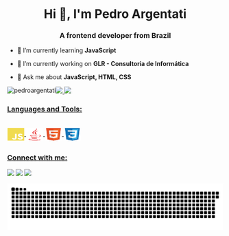<h1 align="center">Hi 👋, I'm Pedro Argentati</h1>
<h3 align="center">A frontend developer from Brazil</h3>


- 🌱 I’m currently learning **JavaScript**

- 🔭 I’m currently working on **GLR - Consultoria de Informática**

- 💬 Ask me about **JavaScript, HTML, CSS**
<p><img align="left" src="https://github-readme-stats.vercel.app/api/top-langs?username=pedroargentati&show_icons=true&locale=en&layout=compact" alt="pedroargentati" /></p>

 <div>
  <a href="https://github.com/pedroargentati">
  <img height="180em" src="https://github-readme-stats.vercel.app/api?username=pedroargentati&show_icons=true&theme=tokyonight&include_all_commits=true&count_private=true"/>
  <img height="180em" src="https://github-readme-stats.vercel.app/api/top-langs/?username=pedroargentati&layout=compact&langs_count=7&theme=tokyonight"/>
</div>
  
  <h3 align="left">Languages and Tools:</h3>
<div style="display: inline_block"><br>
  <img align="center" alt="Pedro-Js" height="30" width="40" src="https://raw.githubusercontent.com/devicons/devicon/master/icons/javascript/javascript-plain.svg">
  <img align="center" alt="Pedro-Java" height="30" width="40" src="https://raw.githubusercontent.com/devicons/devicon/master/icons/java/java-plain.svg">
  <img align="center" alt="Pedro-HTML" height="30" width="40" src="https://raw.githubusercontent.com/devicons/devicon/master/icons/html5/html5-original.svg">
  <img align="center" alt="Pedro-CSS" height="30" width="40" src="https://raw.githubusercontent.com/devicons/devicon/master/icons/css3/css3-original.svg">
</div>

  ##
  
<div> 
  <h3 align="left">Connect with me:</h3>
  <a href="https://www.linkedin.com/in/pedro-argentati-/" target="_blank"><img src="https://img.shields.io/badge/-LinkedIn-%230077B5?style=for-the-badge&logo=linkedin&logoColor=white" target="_blank"></a> 
  <a href = "mailto:pedro.argentatii@gmail.com"><img src="https://img.shields.io/badge/-Gmail-%23333?style=for-the-badge&logo=gmail&logoColor=white" target="_blank"></a>
  <a href="https://instagram.com/peargentati" target="_blank"><img src="https://img.shields.io/badge/-Instagram-%23E4405F?style=for-the-badge&logo=instagram&logoColor=white" target="_blank"></a>

   ![Snake animation](https://github.com/pedroargentati/pedroargentati/blob/output/github-contribution-grid-snake.svg)
  
</div>
  

